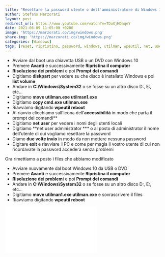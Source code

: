 ```yaml
---
title: "Resettare la password utente o dell'amministratore di Windows 10"
author: Stefano Marzorati
layout: post
redirect_url: https://www.youtube.com/watch?v=TDuXjHDaqeY
date: 2021-06-09 11:05:00 +0200
image: 'https://marzorati.co/img/windows.png'
share-img: 'https://marzorati.co/img/windows.png'
categories: [Windows]
tags: [reset, ripristino, password, windows, utilman, wpeutil, net, user]
---
```

* Avviare dal boot una chiavetta USB o un DVD con Windows 10
* Premere **Avanti** e successivamente **Ripristina il computer**
* **Risoluzione dei problemi** e poi **Prompt dei comandi**
* Digitiamo **diskpart** per vedere su che disco è installato Windows e poi **list volume**
* Andare in **C:\Windows\System32** o se fosse su un altro disco D:\, E:\, etc...
* Digitiamo **move utilman.exe utilman1.exe**
* Digitiamo **copy cmd.exe utilman.exe**
* Riavviamo digitando **wpeutil reboot**
* Al riavvio clicchiamo sull'icona dell'**accessibilità** in modo che parta il prompt dei comandi**
* Digitiamo **net user** per vedere i nomi degli utenti locali
* Digitiamo **net user administrator *** o al posto di administrator il nome dell'utente di cui vogliamo resettare la password
* Diamo **due volte invio** in modo da non mettere nessuna password
* Digitare **exit** e riavviare il PC e come per magia il vostro utente di cui non ricordavate la password accederà senza problemi

Ora rimettiamo a posto i files che abbiamo modificato

* Avviare nuovamente dal boot Windows 10 da USB o DVD
* Premere **Avanti** e successivamente **Ripristina il computer**
* **Risoluzione dei problemi** e poi **Prompt dei comandi**
* Andare in **C:\Windows\System32** o se fosse su un altro disco D:\, E:\, etc...
* Digitiamo **move utilman1.exe utilman.exe** e sovrascrivere il files
* Riavviamo digitando **wpeutil reboot**

<div class="video">
    <iframe src="//www.youtube.com/embed/TDuXjHDaqeY" frameborder="0" allowfullscreen></iframe>
</div>